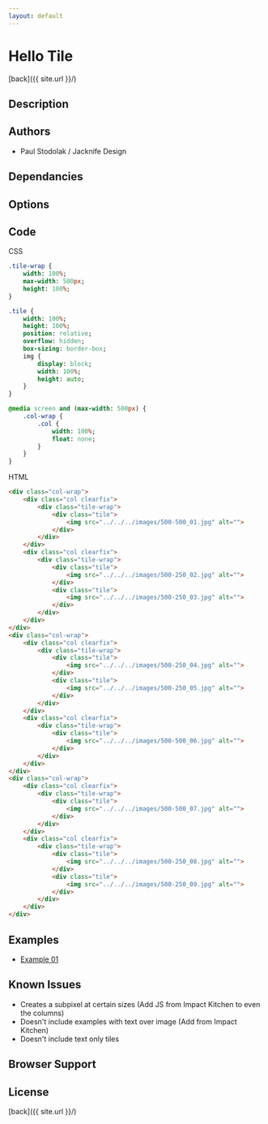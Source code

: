 ```yaml
---
layout: default
---
```


# Hello Tile
[back]({{ site.url }}/)

## Description

## Authors
- Paul Stodolak / Jacknife Design

## Dependancies

## Options

## Code
CSS
```sass
.tile-wrap {
	width: 100%;
	max-width: 500px;
	height: 100%;
}

.tile {
	width: 100%;
	height: 100%;
	position: relative;
	overflow: hidden;
	box-sizing: border-box;
	img {
		display: block;
		width: 100%;
		height: auto;
	}
}

@media screen and (max-width: 500px) {
	.col-wrap {
		.col {
			width: 100%;
			float: none;
		}
	}
}
```
HTML
```html
<div class="col-wrap">
	<div class="col clearfix">
		<div class="tile-wrap">
			<div class="tile">
				<img src="../../../images/500-500_01.jpg" alt="">
			</div>
		</div>
	</div>
	<div class="col clearfix">
		<div class="tile-wrap">
			<div class="tile">
				<img src="../../../images/500-250_02.jpg" alt="">
			</div>
			<div class="tile">
				<img src="../../../images/500-250_03.jpg" alt="">
			</div>
		</div>
	</div>
</div>
<div class="col-wrap">
	<div class="col clearfix">
		<div class="tile-wrap">
			<div class="tile">
				<img src="../../../images/500-250_04.jpg" alt="">
			</div>
			<div class="tile">
				<img src="../../../images/500-250_05.jpg" alt="">
			</div>
		</div>
	</div>
	<div class="col clearfix">
		<div class="tile-wrap">
			<div class="tile">
				<img src="../../../images/500-500_06.jpg" alt="">
			</div>
		</div>
	</div>
</div>
<div class="col-wrap">
	<div class="col clearfix">
		<div class="tile-wrap">
			<div class="tile">
				<img src="../../../images/500-500_07.jpg" alt="">
			</div>
		</div>
	</div>
	<div class="col clearfix">
		<div class="tile-wrap">
			<div class="tile">
				<img src="../../../images/500-250_08.jpg" alt="">
			</div>
			<div class="tile">
				<img src="../../../images/500-250_09.jpg" alt="">
			</div>
		</div>
	</div>
</div>
```

## Examples
- [Example 01](examples/01)

## Known Issues
- Creates a subpixel at certain sizes (Add JS from Impact Kitchen to even the columns)
- Doesn't include examples with text over image (Add from Impact Kitchen)
- Doesn't include text only tiles

## Browser Support

## License

[back]({{ site.url }}/)